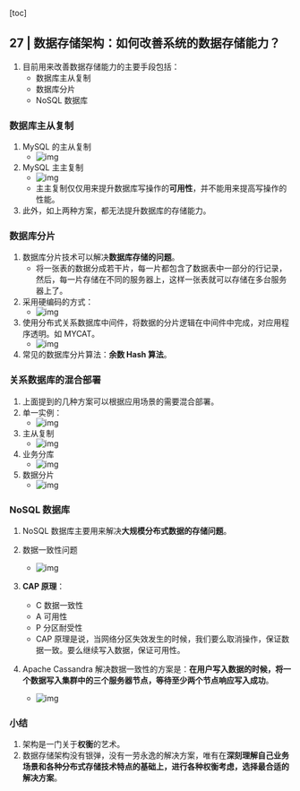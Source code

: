 [toc]

## 27 | 数据存储架构：如何改善系统的数据存储能力？

1.  目前用来改善数据存储能力的主要手段包括：
    -   数据库主从复制
    -   数据库分片
    -   NoSQL 数据库

### 数据库主从复制

1.  MySQL 的主从复制
    -    ![img](imgs/b44938ad3560931905ecdfdd763d50cc.png)
2.  MySQL 主主复制
    -   ![img](imgs/2ca67b5a646b7a1ee206f32c78303e0f.png)
    -   主主复制仅仅用来提升数据库写操作的**可用性**，并不能用来提高写操作的性能。
3.  此外，如上两种方案，都无法提升数据库的存储能力。

### 数据库分片

1.  数据库分片技术可以解决**数据库存储的问题**。
    -   将一张表的数据分成若干片，每一片都包含了数据表中一部分的行记录，然后，每一片存储在不同的服务器上，这样一张表就可以存储在多台服务器上了。
2.  采用硬编码的方式：
    -   ![img](imgs/76a4efee00c67cb1fa745b6f3dfdfa38.png)
3.  使用分布式关系数据库中间件，将数据的分片逻辑在中间件中完成，对应用程序透明。如 MYCAT。
    -   ![img](imgs/c3e3bae9e9ed1c5de922d0d6be000ad7.png)
4.  常见的数据库分片算法：**余数 Hash 算法**。

### 关系数据库的混合部署

1.  上面提到的几种方案可以根据应用场景的需要混合部署。
2.  单一实例：
    -   ![img](imgs/881e828ef3768b01e5f4cca64f14673d.png)
3.  主从复制
    -   ![img](imgs/6766189ab62fc48871858084455d9b90.png)
4.  业务分库
    -   ![img](imgs/9b09155fb8e7f744cbbdbd7896ef5e7b.png)
5.  数据分片
    -   ![img](imgs/c8094fc37a2d2402e3b737b44a14a398.png)

### NoSQL 数据库

1.  NoSQL 数据库主要用来解决**大规模分布式数据的存储问题**。

2.  数据一致性问题
    -   ![img](imgs/9bad2794b6538d0fe456cd6736882cd0.png)
3.  **CAP 原理**：
    -   C 数据一致性
    -   A 可用性
    -   P 分区耐受性
    -   CAP 原理是说，当网络分区失效发生的时候，我们要么取消操作，保证数据一致。要么继续写入数据，保证可用性。
4.  Apache Cassandra 解决数据一致性的方案是：**在用户写入数据的时候，将一个数据写入集群中的三个服务器节点，等待至少两个节点响应写入成功**。
    -   ![img](imgs/8ad71240caaf1fcba3b22e711a4b0bdc.png)

### 小结

1.  架构是一门关于**权衡**的艺术。
2.  数据存储架构没有银弹，没有一劳永逸的解决方案，唯有在**深刻理解自己业务场景和各种分布式存储技术特点的基础上，进行各种权衡考虑，选择最合适的解决方案**。

